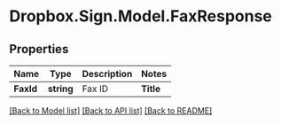 # Dropbox.Sign.Model.FaxResponse

## Properties

Name | Type | Description | Notes
------------ | ------------- | ------------- | -------------
**FaxId** | **string** |  Fax ID  | **Title** | **string** |  Fax Title  | **OriginalTitle** | **string** |  Fax Original Title  | **Subject** | **string** |  Fax Subject  | **Message** | **string** |  Fax Message  | **Metadata** | **Dictionary&lt;string, Object&gt;** |  Fax Metadata  | **CreatedAt** | **int** |  Fax Created At Timestamp  | **Sender** | **string** |  Fax Sender Email  | **Transmissions** | [**List&lt;FaxResponseTransmission&gt;**](FaxResponseTransmission.md) |  Fax Transmissions List  | **FilesUrl** | **string** |  Fax Files URL  | 

[[Back to Model list]](../README.md#documentation-for-models) [[Back to API list]](../README.md#documentation-for-api-endpoints) [[Back to README]](../README.md)

